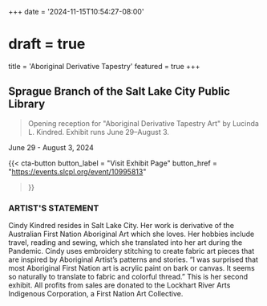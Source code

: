 +++
date = '2024-11-15T10:54:27-08:00'
# draft = true
title = 'Aboriginal Derivative Tapestry'
featured = true
+++

## Sprague Branch of the Salt Lake City Public Library

> Opening reception for "Aboriginal Derivative Tapestry Art" by Lucinda L. Kindred. Exhibit runs June 29–August 3.

June 29 - August 3, 2024

{{< cta-button 
  button_label = "Visit Exhibit Page" 
  button_href = "https://events.slcpl.org/event/10995813" 
>}}

### ARTIST'S STATEMENT

Cindy Kindred resides in Salt Lake City. Her work is derivative of the Australian First Nation Aboriginal Art which she loves. Her hobbies include travel, reading and sewing, which she translated into her art during the Pandemic. Cindy uses embroidery stitching to create fabric art pieces that are inspired by Aboriginal Artist’s patterns and stories. “I was surprised that most Aboriginal First Nation art is acrylic paint on bark or canvas. It seems so naturally to translate to fabric and colorful thread.” This is her second exhibit. All profits from sales are donated to the Lockhart River Arts Indigenous Corporation, a First Nation Art Collective.